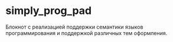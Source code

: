 # simply_prog_pad
Блокнот с реализацией поддержки семантики языков программирования и поддержкой различных тем оформления.
